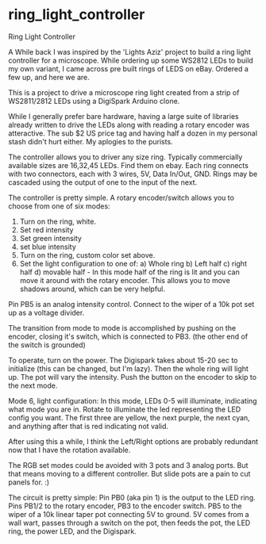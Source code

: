# ring_light_controller
Ring Light Controller

A While back I was inspired by the 'Lights Aziz' project to build a ring light controller for a microscope. While ordering up some WS2812 LEDs to build my own variant, I came across pre built rings of LEDS on eBay. Ordered a few up, and here we are. 

This is a project to drive a microscope ring light created from a strip of WS2811/2812 LEDs using a DigiSpark Arduino clone.

While I generally prefer bare hardware, having a large suite of libraries already written to drive the LEDs along with reading a rotary encoder was atteractive. The sub $2 US price tag and having half a dozen in my personal stash didn't hurt either. My aplogies to the purists.

The controller allows you to driver any size ring. Typically commercially available sizes are 16,32,45 LEDs. Find them on ebay. Each ring connects with two connectors, each with 3 wires, 5V, Data In/Out, GND. Rings may be cascaded using the output of one to the input of the next.

The controller is pretty simple. A rotary encoder/switch allows you to choose from one of six modes: 
  1) Turn on the ring, white.
  2) Set red intensity
  3) Set green intensity
  4) set blue intensity
  5) Turn on the ring, custom color set above.
  6) Set the light configuration to one of:
    a) Whole ring
    b) Left half
    c) right half
    d) movable half - In this mode half of the ring is lit and you can move it around with the rotary encoder. This allows you to move shadows around, which can be very helpful. 

Pin PB5 is an analog intensity control. Connect to the wiper of a 10k pot set up as a voltage divider.

The transition from mode to mode is accomplished by pushing on the encoder, closing it's switch, which is connected to PB3. (the other end of the switch is grounded)

To operate, turn on the power. The Digispark takes about 15-20 sec to initialize (this can be changed, but I'm lazy). Then the whole ring will light up. The pot will vary the intensity. Push the button on the encoder to skip to the next mode. 

Mode 6, light configuration: In this mode, LEDs 0-5 will illuminate, indicating what mode you are in. Rotate to illuminate the led representing the LED config you want. The first three are yellow, the next purple, the next cyan, and anything after that is red indicating not valid.

After using this a while, I think the Left/Right options are probably redundant now that I have the rotation available. 

The RGB set modes could be avoided with 3 pots and 3 analog ports. But that means moving to a different controller. But slide pots are a pain to cut panels for. :)



The circuit is pretty simple: Pin PB0 (aka pin 1) is the output to the LED ring. Pins PB1/2 to the rotary encoder, PB3 to the encoder switch. PB5 to the wiper of a 10k linear taper pot connecting 5V to ground. 5V comes from a wall wart, passes through a switch on the pot, then feeds the pot, the LED ring, the power LED, and the Digispark. 
